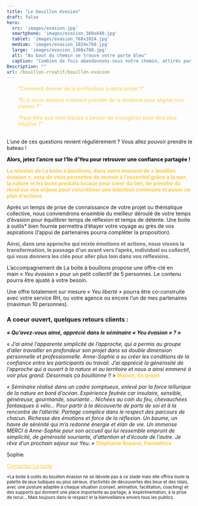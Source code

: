 ```yaml
---
title: "Le bouillon évasion"
draft: false
hero:
  src: 'images/evasion.jpg'
  smartphone: 'images/evasion_360x640.jpg'
  tablet: 'images/evasion_768x1024.jpg'
  medium: 'images/evasion_1024x768.jpg'
  large: 'images/evasion_1366x768.jpg'
  alt: "Au bout du chemin se trouve votre porte bleu"
  caption: "Combien de fois abandonnons-nous notre chemin, attirés par l'éclat trompeur du chemin d'à côté ? Paulo Coelho"
Description: ""
url: /bouillon-creatif/bouillon-evasion
---
```

<p style="padding-left: 30px;">
    <span style="color: #fec73e;"><q>Comment donner de la profondeur à notre projet ?</q></span>
</p>

<p style="padding-left: 30px;">
    <span style="color: #fec73e;"><q>Et si nous devions vraiment prendre de la distance pour aligner nos visions
            ?</q></span>
</p>

<p style="padding-left: 30px;">
    <span style="color: #fec73e;"><q>Peut-être que mon équipe a besoin de s&rsquo;oxygéner pour être plus intuitive
            ?</q></span><br /><span style="color: #c5b286;">  </span>
</p>

L&rsquo;une de ces questions revient régulièrement ? Vous allez pouvoir prendre le bateau !

<span style="color: #000000;"><strong>Alors, jetez l&rsquo;ancre sur l&rsquo;Ile d&rsquo;Yeu pour retrouver une
        confiance partagée !</strong></span>

<span style="color: #fec73e;"><strong>La mission de La boite à bouillons, dans votre moment de « bouillon évasion »,
        sera de vous permettre de revenir à l&rsquo;essentiel grâce à la mer, la nature et les bons produits locaux pour
        créer du lien, de prendre du recul sur vos enjeux pour concrétiser une intention commune et poser un plan
        d&rsquo;actions.</strong></span>

Après un temps de prise de connaissance de votre projet ou thématique collective, nous conviendrons ensemble du meilleur
déroulé de votre temps d’évasion pour équilibrer temps de réflexion et temps de détente. Une boite à outils* bien
fournie permettra d’étayer votre voyage au grès de vos aspirations (l’appui de partenaires pourra compléter la
proposition).

<span style="color: #696a6c;"><strong>Ainsi, dans une approche qui mixte émotions et actions, nous visons la
        transformation, le passage d&rsquo;un avant vers l&rsquo;après, individuel ou collectif, qui vous donnera les
        clés pour aller plus loin dans vos réflexions.</strong></span>

L’accompagnement de La boite à bouillons propose une offre-clé en main « _Yeu évasion_ » pour un petit collectif de 5
personnes. Le contenu pourra être ajusté à votre besoin.

Une offre totalement sur mesure « _Yeu liberté_ » pourra être co-construite avec votre service RH, ou votre agence ou
encore l’un de mes partenaires (maximun 10 personnes).

### A coeur ouvert, quelques retours clients :

**_« Qu&rsquo;avez-vous aimé, apprécié dans le séminaire « Yeu évasion » ? »_**

« _J&rsquo;ai aimé l&rsquo;apparente simplicité de l&rsquo;approche, qui a permis au groupe d&rsquo;aller travailler en
profondeur son projet dans sa double dimension personnelle et professionnelle. Anne-Sophie a su créer les conditions de
la confiance entre les participants au travail. J&rsquo;ai apprécié la générosité de l&rsquo;approche qui a ouvert à la
nature et au territoire et nous a ainsi emmené à voir plus grand. Désormais ça bouillonne !!_ » <span
    style="color: #fec73e;"><strong>Marion, En projet</strong></span>

_« Séminaire réalisé dans un cadre somptueux, enlevé par la force tellurique de la nature en bord d&rsquo;océan.
Expérience feutrée car insulaire, sensible, généreuse, gourmande, souriante… Nichées au coin du feu, chevauchées
fantasques à vélo&#8230; Pour partir à la découverte de parts de soi et à la rencontre de l&rsquo;altérité. Partage
complice dans le respect des parcours de chacun. Richesse des émotions et force de la réflexion. Un baume, un havre de
sérénité qui m&rsquo;a redonné énergie et élan de vie. Un immense MERCI à Anne-Sophie pour son accueil qui lui ressemble
emprunt de simplicité, de générosité souriante, d&rsquo;attention et d&rsquo;écoute de l&rsquo;autre. Je rêve d&rsquo;un
prochain séjour sur Yeu. »_ <span style="color: #fec73e;"><strong>Stéphanie Royané, Formatrice</strong></span>

Sophie

<span style="color: #fec73e;"><a style="color: #fec73e;" href="https://www.laboiteabouillons.fr/le-reseau/"><span
            style="line-height: inherit;">Contactez La boite</span></a></span>

<small>*La boite à outils du bouillon évasion ne se dévoile pas à ce stade mais elle offrira toute la palette de jeux
    ludiques ou plus sérieux, d&rsquo;activités de découvertes des lieux et des Islais, avec une posture adaptée à
    chaque situation (conseil, animation, facilitation, coaching) et des supports qui donnent une place importante au
    partage, à &lsquo;expérimentation, à la prise de recul&#8230; Mais toujours dans le respect et la bienveillance
    envers tous les publics.</small>
